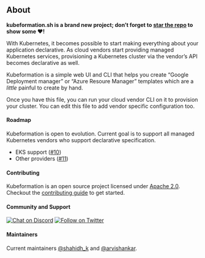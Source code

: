 ## About

**kubeformation.sh is a brand new project; don’t forget to [star the
repo](https://github.com/hasura/kubeformation) to show some ❤️!**

With Kubernetes, it becomes possible to start making everything about your
application declarative. As cloud vendors start providing managed Kubernetes
services, provisioning a Kubernetes cluster via the vendor’s API becomes
declarative as well.

Kubeformation is a simple web UI and CLI that helps you create “Google
Deployment manager” or “Azure Resoure Manager” templates which are a _little_
painful to create by hand.

Once you have this file, you can run your cloud vendor CLI on it to provision
your cluster. You can edit this file to add vendor specific configuration too.

#### Roadmap

Kubeformation is open to evolution. Current goal is to support all managed
Kubernetes vendors who support declarative specification.

- EKS support ([#10](https://github.com/hasura/kubeformation/issues/10))
- Other providers ([#11](https://github.com/hasura/kubeformation/issues/11))

#### Contributing

Kubeformation is an open source project licensed under [Apache
2.0](https://github.com/hasura/kubeformation/blob/master/LICENSE). Checkout the
[contributing
guide](https://github.com/hasura/kubeformation/blob/master/CONTRIBUTING.md) to
get started. 

#### Community and Support

[![Chat on Discord](https://img.shields.io/discord/407792526867693568.svg?logo=discord)](https://discord.gg/TEPDKXe)
[![Follow on Twitter](https://img.shields.io/twitter/follow/kubeformation.svg?style=social&logo=twitter)](https://twitter.com/intent/follow?screen_name=kubeformation)

#### Maintainers

Current maintainers [@shahidh_k](https://twitter.com/shahidh_k) and [@arvishankar](https://twitter.com/arvishankar).
